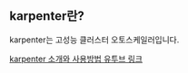## karpenter란?
karpenter는 고성능 클러스터 오토스케일러입니다.

[karpenter 소개와 사용방법 유투브 링크](https://youtu.be/WjkfXgNJsig?si=rKh5yhDAqkRwmYK8)
